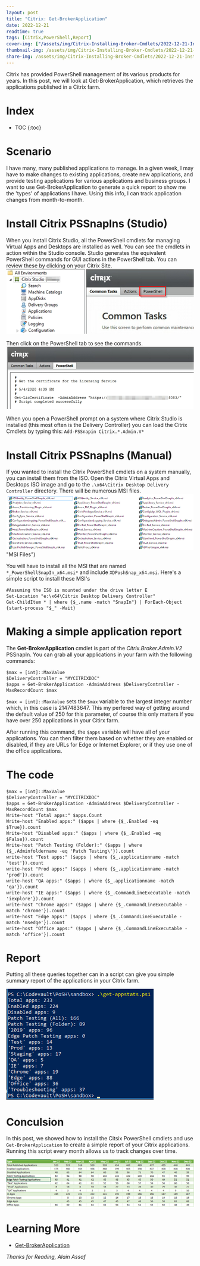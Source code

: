 ```yaml
---
layout: post
title: "Citrix: Get-BrokerApplication"
date: 2022-12-21
readtime: true
tags: [Citrix,PowerShell,Report]
cover-img: ["/assets/img/Citrix-Installing-Broker-Cmdlets/2022-12-21-Installing-Broker-Cmdlets.jpg" : "Pixabay"]
thumbnail-img: /assets/img/Citrix-Installing-Broker-Cmdlets/2022-12-21-Installing-Broker-Cmdlets.jpg
share-img: /assets/img/Citrix-Installing-Broker-Cmdlets/2022-12-21-Installing-Broker-Cmdlets.jpg
---
```


Citrix has provided PowerShell management of its various products for years. In this post, we will look at Get-BrokerApplication, which retrieves the applications published in a Citrix farm.

<!--more-->

# Index

* TOC
{:toc}

# Scenario
I have many, many published applications to manage. In a given week, I may have to make changes to existing applications, create new applications, and provide testing applications for various applications and business groups. I want to use Get-BrokerApplication to generate a quick report to show me the 'types' of applications I have. Using this info, I can track application changes from month-to-month.

# Install Citrix PSSnapIns (Studio)
When you install Citrix Studio, all the PowerShell cmdlets for managing Virtual Apps and Desktops are installed as well. You can see the cmdlets in action within the Studio console. Studio generates the equivalent PowerShell commands for GUI actions in the PowerShell tab. You can review these by clicking on your Citrix Site. 
![Citrix Studio](/assets/img/Powershell-Get-BrokerApplication/gbm1.png "Citrix Studio")

Then click on the PowerShell tab to see the commands.
![PowerShell Tab](/assets/img/Powershell-Get-BrokerApplication/gbm2.png "PowerShell Tab")

When you open a PowerShell prompt on a system where Citrix Studio is installed (this most often is the Delivery Controller) you can load the Citrix Cmdlets by typing this: `Add-PSSnapin Citrix.*.Admin.V*`    

# Install Citrix PSSnapIns (Manual)
If you wanted to install the Citrix PowerShell cmdlets on a system manually, you can install them from the ISO.
Open the Citrix Virtual Apps and Desktops ISO image and go to the `.\x64\Citrix Desktop Delivery Controller` directory. There will be numerous  MSI files. 
![MSI Files](/assets/img/Powershell-Get-BrokerApplication/gbm3.png) "MSI Files")

You will have to install all the MSI that are named `*_PowerShellSnapIn_x64.msi*` and include `XDPoshSnap_x64.msi`. Here's a simple script to install these MSI's

```posh
#Assuming the ISO is mounted under the drive letter E
Set-Location "e:\x64\Citrix Desktop Delivery Controller"
Get-ChildItem * | where {$_.name -match "SnapIn"} | ForEach-Object {start-process "$_" -Wait}
```

# Making a simple application report
The **Get-BrokerApplication** cmdlet is part of the *Citrix.Broker.Admin.V2* PSSnapIn. You can grab all your applications in your farm with the following commands:
```posh
$max = [int]::MaxValue
$DeliveryController = "MYCITRIXDDC"
$apps = Get-BrokerApplication -AdminAddress $DeliveryController -MaxRecordCount $max
```

`$max = [int]::MaxValue` sets the `$max` variable to the largest integer number which, in this case is 2147483647. This my perfered way of getting around the default value of 250 for this parameter, of course this only matters if you have over 250 applications in your Citirx farm.

After running this command, the `$apps` variable will have all of your applications. You can then filter them based on whether they are enabled or disabled, if they are URLs for Edge or Internet Explorer, or if they use one of the office applications.

# The code
```posh
$max = [int]::MaxValue
$DeliveryController = "MYCITRIXDDC"
$apps = Get-BrokerApplication -AdminAddress $DeliveryController -MaxRecordCount $max
Write-host "Total apps:" $apps.Count
Write-host "Enabled apps:" ($apps | where {$_.Enabled -eq $True}).count
Write-host "Disabled apps:" ($apps | where {$_.Enabled -eq $False}).count
Write-host "Patch Testing (Folder):" ($apps | where {$_.Adminfoldername -eq 'Patch Testing\'}).count
write-host "Test apps:" ($apps | where {$_.applicationname -match 'test'}).count
write-host "Prod apps:" ($apps | where {$_.applicationname -match 'prod'}).count
write-host "QA apps:" ($apps | where {$_.applicationname -match 'qa'}).count
write-host "IE apps:" ($apps | where {$_.CommandLineExecutable -match 'iexplore'}).count
write-host "Chrome apps:" ($apps | where {$_.CommandLineExecutable -match 'chrome'}).count
write-host "Edge apps:" ($apps | where {$_.CommandLineExecutable -match 'msedge'}).count
write-host "Office apps:" ($apps | where {$_.CommandLineExecutable -match 'office'}).count
```

# Report
Putting all these queries together can in a script can give you simple summary report of the applications in your Citrix farm.

![Application Report](/assets/img/Powershell-Get-BrokerApplication/gbm4.png "Application Report")

# Conculsion
In this post, we showed how to install the Citsix PowerShell cmdlets and use `Get-BrokerApplication` to create a simple report of your Citrix applications. Running this script every month allows us to track changes over time. 

![Report Table](/assets/img/Powershell-Get-BrokerApplication/gbm5.png "Report Table")


# Learning More
* [Get-BrokerApplication](https://citrix.github.io/delivery-controller-sdk/Broker/Get-BrokerApplication/)


*Thanks for Reading,*
*Alain Assaf*
